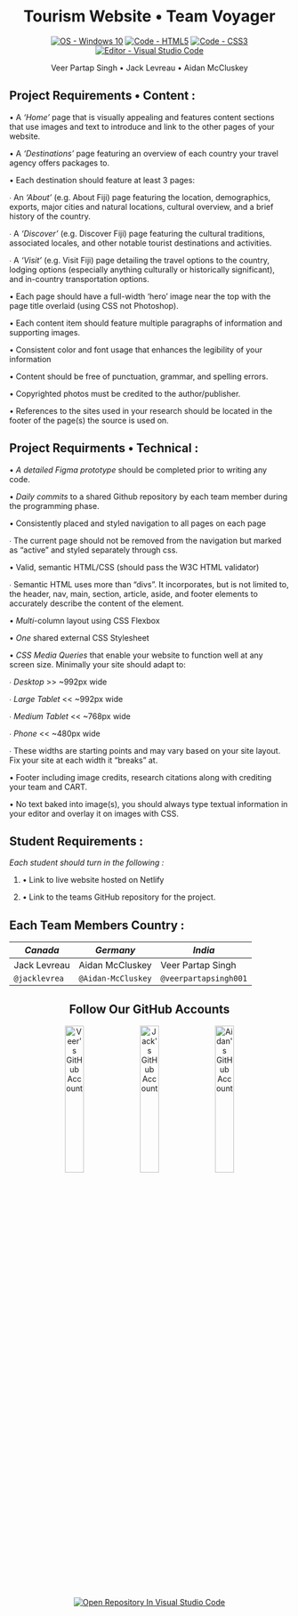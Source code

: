<!-- Header -->
<h1 align="center">Tourism Website • Team Voyager</h1>

<!-- Badges Generated With https://michaelcurrin.github.io/badge-generator/#/ -->
<p align="middle">
  <a href="https://"><img src="https://img.shields.io/badge/OS-Windows_10-blueviolet?logo=windows&logoColor=white" alt="OS - Windows 10"></a>
  <a href="https://"><img src="https://img.shields.io/badge/Code-HTML5-blueviolet?logo=html5&logoColor=white" alt="Code - HTML5"></a>
  <a href="https://"><img src="https://img.shields.io/badge/Code-CSS3-blueviolet?logo=css3&logoColor=white" alt="Code - CSS3"></a>
  <a href="https://"><img src="https://img.shields.io/badge/Editor-Visual_Studio_Code-blueviolet?logo=visualstudiocode" alt="Editor - Visual Studio Code"></a>
</p>

<!-- List Of Team Members Beneath The Header -->
<p align="center">Veer Partap Singh • Jack Levreau • Aidan McCluskey<p>

<!-- Website Requirements Found From https://classroom.google.com/u/3/c/MzgwNTU4NDY3MTky/a/NDM0NjE0Nzg0ODk0/details -->
<!-- Not Using For Now "<h2 align="middle">Project Requirements</h2>" -->

<!-- Content Project Requirements -->
<h2>Project Requirements • Content :</h2>

<p>• A <i>‘Home’</i> page that is visually appealing and features content sections that use images and text to introduce and link to the other pages of your website.</p>

<p>• A <i>‘Destinations’</i> page featuring an overview of each country your travel agency offers packages to.</p>

<p>• Each destination should feature at least 3 pages:</p>

<p>∙ An <i>‘About’</i> (e.g. About Fiji) page featuring the location, demographics, exports, major cities and natural locations, cultural overview, and a brief history of the country.</p>

<p>∙ A <i>‘Discover’</i> (e.g. Discover Fiji) page featuring the cultural traditions, associated locales, and other notable tourist destinations and activities.</p>

<p>∙ A <i>‘Visit’</i> (e.g. Visit Fiji) page detailing the travel options to the country, lodging options (especially anything culturally or historically significant), and in-country transportation options.</p>

<p>• Each page should have a full-width ‘hero’ image near the top with the page title overlaid (using CSS not Photoshop).</p>

<p>• Each content item should feature multiple paragraphs of information and supporting images.</p>

<p>• Consistent color and font usage that enhances the legibility of your information</p>

<p>• Content should be free of punctuation, grammar, and spelling errors.</p>

<p>• Copyrighted photos must be credited to the author/publisher.</p>

<p>• References to the sites used in your research should be located in the footer of the page(s) the source is used on.</p>

<!-- Technical Project Requirements -->
<h2>Project Requirments • Technical :</h2>

<p>• <i>A detailed Figma prototype</i> should be completed prior to writing any code.</p>

<p>• <i>Daily commits</i> to a shared Github repository by each team member during the programming phase.</p>

<p>• Consistently placed and styled navigation to all pages on each page</p>
 
<p>∙ The current page should not be removed from the navigation but marked as “active” and styled separately through css.</p>
  
<p>• Valid, semantic HTML/CSS (should pass the W3C HTML validator)</p>

<p>∙ Semantic HTML uses more than “divs”. It incorporates, but is not limited to, the header, nav, main, section, article, aside, and footer elements to accurately describe the content of the element.</p>

<p>• <i>Multi</i>-column layout using CSS Flexbox</p>
  
<p>• <i>One</i> shared external CSS Stylesheet</p>
  
<p>• <i>CSS Media Queries</i> that enable your website to function well at any screen size. Minimally your site should adapt to:</p>
  
<p>∙ <i>Desktop</i> >> ~992px wide</p>

<p>∙ <i>Large Tablet</i> << ~992px wide</p>

<p>∙ <i>Medium Tablet</i> << ~768px wide</p>

<p>∙ <i>Phone</i> << ~480px wide</p>

<p>∙ These widths are starting points and may vary based on your site layout. Fix your site at each width it “breaks” at.</p>

<p>• Footer including image credits, research citations along with crediting your team and CART.</p>
  
<p>• No text baked into image(s), you should always type textual information in your editor and overlay it on images with CSS.</p>
              
<!-- Website Requirements Found From https://classroom.google.com/u/3/c/MzgwNTU4NDY3MTky/a/NDM0NjE0Nzg0ODk0/details -->
<h2>Student Requirements :</h2>

_Each student should turn in the following :_
1. • Link to live website hosted on Netlify

2. • Link to the teams GitHub repository for the project.
         
<!-- Chart Header -->
<h2>Each Team Members Country :</h2>

<!-- Chart Of Which Student Contributed To Which Country -->
| ***Canada***   | ***Germany***      | ***India***           |
| -------------- | ------------------ | --------------------- |
| Jack Levreau   | Aidan McCluskey    | Veer Partap Singh     |
| `@jacklevrea`  | `@Aidan-McCluskey` | `@veerpartapsingh001` |         
   
<!-- Links To Our GitHub Accounts , Somewhat As A Footer -->
<h2 align="center">Follow Our GitHub Accounts</h2>
              
<p align="middle">
  <a href="https://github.com/veerpartapsingh001" title="Go to Veer's GitHub profile"><img src="https://img.shields.io/static/v1?label=Follow&message=Veer Partap Singh&color=blueviolet&logo=github" alt="Veer's GitHub Account" width="26%"></a>
  <a href="https://github.com/jacklevrea" title="Go to Jack's GitHub profile"><img src="https://img.shields.io/static/v1?label=Follow&message=Jack Levreau&color=blueviolet&logo=github" alt="Jack's GitHub Account" width="26%"></a>
   <a href="https://github.com/Aidan-McCluskey" title="Go to Aidan's GitHub profile"><img src="https://img.shields.io/static/v1?label=Follow&message=Aidan McCluskey&color=blueviolet&logo=github" alt="Aidan's GitHub Account" width="26%"></a>
</p>

<p align="middle">
  <a href="https://classroom.github.com/assets/open-in-vscode-f059dc9a6f8d3a56e377f745f24479a46679e63a5d9fe6f495e02850cd0d8118.svg"><img src="https://img.shields.io/badge/Open_Repository_In-Visual_Studio_Code-blueviolet?logo=visualstudiocode" alt="Open Repository In Visual Studio Code"></a>
</p>
